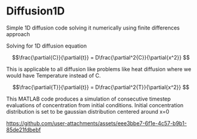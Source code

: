 # Diffusion1D
Simple 1D diffusion code solving it numerically using finite differences approach

Solving for 1D diffusion equation 

$$\frac{\partial{C}}{\partial{t}} = D\frac{\partial^2{C}}{\partial{x^2}} $$

This is applicable to all diffusion like problems like heat diffusion where we would have Temperature instead of C.

$$\frac{\partial{T}}{\partial{t}} = D\frac{\partial^2{T}}{\partial{x^2}} $$

This MATLAB code produces a simulation of consecutive timestep evaluations of concentration from initial conditions.
Initial concentration distribution is set to be gaussian distribution centered around x=0

https://github.com/user-attachments/assets/eee3bbe7-6f1e-4c57-b9b1-85de21fdbebf


